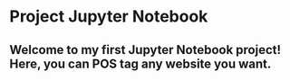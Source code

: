 # Project Jupyter Notebook
## Welcome to my first Jupyter Notebook project! Here, you can POS tag any website you want.
